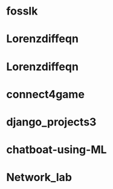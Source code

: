 # fosslk
# Lorenzdiffeqn
# Lorenzdiffeqn
# connect4game
# django_projects3
# chatboat-using-ML
# Network_lab
